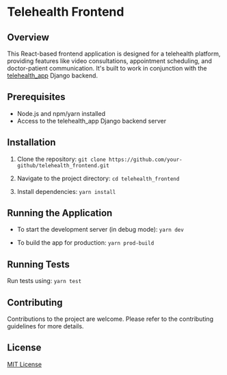 # Telehealth Frontend

## Overview

This React-based frontend application is designed for a telehealth platform, providing features like video consultations, appointment scheduling, and doctor-patient communication. It's built to work in conjunction with the [telehealth_app](https://github.com/cwillett77/telehealth_app) Django backend.

## Prerequisites

- Node.js and npm/yarn installed
- Access to the telehealth_app Django backend server

## Installation

1. Clone the repository:
   `git clone https://github.com/your-github/telehealth_frontend.git`

2. Navigate to the project directory:
   `cd telehealth_frontend`

3. Install dependencies:
   `yarn install`

## Running the Application

- To start the development server (in debug mode):
  `yarn dev`

- To build the app for production:
  `yarn prod-build`

## Running Tests

Run tests using:
`yarn test`

## Contributing

Contributions to the project are welcome. Please refer to the contributing guidelines for more details.

## License

[MIT License](LICENSE.md)
